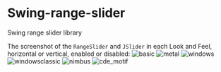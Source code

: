 Swing-range-slider
==================

Swing range slider library

The screenshot of the `RangeSlider` and `JSlider` in each Look and Feel, horizontal or vertical, enabled or disabled:
![basic](https://f.cloud.github.com/assets/5734324/2178078/da2cf834-9655-11e3-9cdf-9a017f8e8da4.png)
![metal](https://f.cloud.github.com/assets/5734324/2178080/da2da540-9655-11e3-84f5-29861fce576a.png)
![windows](https://f.cloud.github.com/assets/5734324/2178082/da304250-9655-11e3-8e88-052c58c21dc1.png)
![windowsclassic](https://f.cloud.github.com/assets/5734324/2178083/da31d246-9655-11e3-9812-7d92a0c2e626.png)
![nimbus](https://f.cloud.github.com/assets/5734324/2178081/da302860-9655-11e3-81f7-46d9dc3a9e15.png)
![cde_motif](https://f.cloud.github.com/assets/5734324/2178079/da2cfce4-9655-11e3-8fbe-d7bd236d2e12.png)
